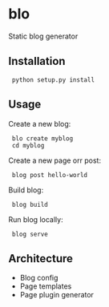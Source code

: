 # blo
Static blog generator

## Installation

     python setup.py install

## Usage
Create a new blog:

     blo create myblog
     cd myblog

Create a new page orr post:

     blog post hello-world

Build blog:

     blog build

Run blog locally:

     blog serve

## Architecture
 * Blog config
 * Page templates
 * Page plugin generator
